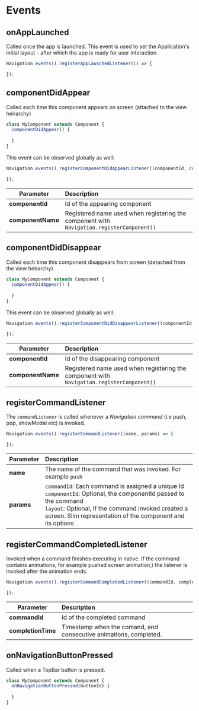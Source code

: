 # Events

## onAppLaunched

Called once the app is launched. This event is used to set the Application's initial layout - after which the app is ready for user interaction.

```js
Navigation.events().registerAppLaunchedListener(() => {

});
```

## componentDidAppear
Called each time this component appears on screen (attached to the view heirarchy)

```js
class MyComponent extends Component {
  componentDidAppear() {
    
  }
}
```

This event can be observed globally as well:

```js
Navigation.events().registerComponentDidAppearListener((componentId, componentName) => {

});
```
|       Parameter         | Description |
|--------------------|:-----|
**componentId**| Id of the appearing component
**componentName**|Registered name used when registering the component with `Navigation.registerComponent()`

## componentDidDisappear
Called each time this component disappears from screen (detached from the view heirarchy)

```js
class MyComponent extends Component {
  componentDidAppear() {
    
  }
}
```

This event can be observed globally as well:

```js
Navigation.events().registerComponentDidDisappearListener((componentId, componentName) => {

});
```
|       Parameter         | Description |
|--------------------|:-----|
**componentId**| Id of the disappearing component
**componentName**|Registered name used when registering the component with `Navigation.registerComponent()`

## registerCommandListener
The `commandListener` is called whenever a *Navigation command* (i.e push, pop, showModal etc) is invoked.

```js
Navigation.events().registerCommandListener((name, params) => {

});
```
|       Parameter         | Description |
|--------------------|:-----|
|**name** | The name of the command that was invoked. For example `push`|
|**params**|`commandId`: Each command is assigned a unique Id<br>`componentId`: Optional, the componentId passed to the command<br>`layout`: Optional, If the command invoked created a screen. Slim representation of the component and its options |

## registerCommandCompletedListener
Invoked when a command finishes executing in native. If the command contains animations, for example pushed screen animation,) the listener is invoked after the animation ends.

```js
Navigation.events().registerCommandCompletedListener((commandId, completionTime, params) => {

});
```

|       Parameter         | Description |
|--------------------|:-----|
|**commandId** | Id of the completed command|
|**completionTime**|Timestamp when the comand, and consecutive animations, completed.|


## onNavigationButtonPressed
Called when a TopBar button is pressed.
```js
class MyComponent extends Component {
  onNavigationButtonPressed(buttonId) {
    
  }
}
```